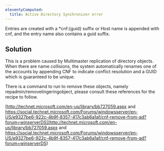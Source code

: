 ```yaml
---
eleventyComputed:
  title: Active Directory Synchronizer error
---
```

Entries are created with a *cnf:{guid} suffix or Host name is appended with cnf, and the entry name also contains a guid suffix.
## Solution
This is a problem caused by Multimaster replication of directory objects. When there are name collisions, the system automatically renames one of the accounts by appending CNF to indicate conflict resolution and a GUID which is guaranteed to be unique.  

There is a command to run to remove these objects, namely repadmin/removelingeringobject, please consult these references for the recipe to follow.  

[http://technet.microsoft.com/en-us/library/bb727059.aspx and https://social.technet.microsoft.com/Forums/windowsserver/en-US/e9327be6-922c-4b9f-8357-417c3ab6a1af/cnf-remove-from-ad?forum=winserverDS](http://technet.microsoft.com/en-us/library/bb727059.aspx and https://social.technet.microsoft.com/Forums/windowsserver/en-US/e9327be6-922c-4b9f-8357-417c3ab6a1af/cnf-remove-from-ad?forum=winserverDS)
